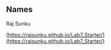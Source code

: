 ## Names
Raj Sunku

[https://rajsunku.github.io/Lab7_Starter/](https://rajsunku.github.io/Lab7_Starter/)
